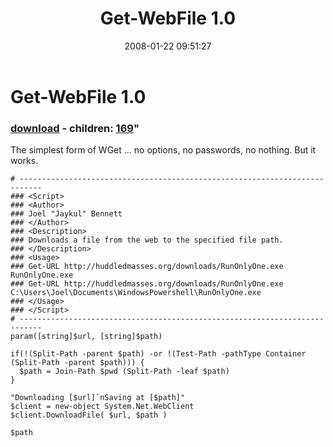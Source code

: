 ﻿---
pid:            121
parent:         0
children:       169
poster:         Joel Bennett
title:          Get-WebFile 1.0
date:           2008-01-22 09:51:27
format:         posh
---

# Get-WebFile 1.0

### [download](121.ps1) - children: [169](169.md)"

The simplest form of WGet ... no options, no passwords, no nothing. But it works.

```posh
# ---------------------------------------------------------------------------
### <Script>
### <Author>
### Joel "Jaykul" Bennett
### </Author>
### <Description>
### Downloads a file from the web to the specified file path.
### </Description>
### <Usage>
### Get-URL http://huddledmasses.org/downloads/RunOnlyOne.exe RunOnlyOne.exe
### Get-URL http://huddledmasses.org/downloads/RunOnlyOne.exe C:\Users\Joel\Documents\WindowsPowershell\RunOnlyOne.exe
### </Usage>
### </Script>
# ---------------------------------------------------------------------------
param([string]$url, [string]$path)

if(!(Split-Path -parent $path) -or !(Test-Path -pathType Container (Split-Path -parent $path))) {
  $path = Join-Path $pwd (Split-Path -leaf $path)
}

"Downloading [$url]`nSaving at [$path]"
$client = new-object System.Net.WebClient
$client.DownloadFile( $url, $path )

$path

```
